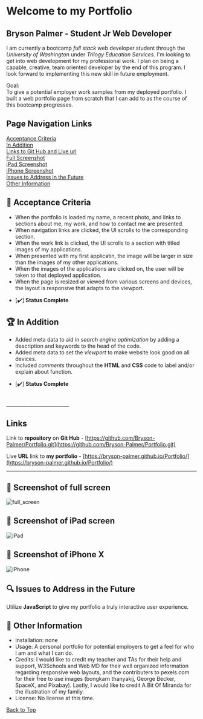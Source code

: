 ## <a id="back-to-top" > </a>
# Welcome to my Portfolio
## Bryson Palmer - Student Jr Web Developer
I am currently a bootcamp *full stack* web developer student through the *University of Washington* under *Trilogy Education Services*. I'm looking to get into web development for my professional work. I plan on being a capable, creative, team oriented developer by the end of this program. I look forward to implementing this new skill in future employment. 

Goal: </br>
To give a potential employer work samples from my deployed portfolio. I built a web portfolio page from scratch that I can add to as the course of this bootcamp progresses. 


## Page Navigation Links
[Acceptance Criteria](#acceptance-criteria) </br>
[In Addition](#in-addition) </br>
[Links to Git Hub and Live url](#links) </br>
[Full Screenshot](#screenshot-of-full-screen) </br>
[iPad Screenshot](#screenshot-of-ipad-screen) </br>
[iPhone Screenshot](#screenshot-of-iphone) </br>
[Issues to Address in the Future](#issues-to-address-in-the-future) </br>
[Other Information](#other-information) </br>


## <a id="acceptance-criteria"></a> 💼 Acceptance Criteria
* When the portfolio is loaded my name, a recent photo, and links to sections about me, my work, and how to contact me are presented.
* When navigation links are clicked, the UI scrolls to the corresponding section.
* When the work link is clicked, the UI scrolls to a section with titled images of my applications.
* When presented with my first applicatin, the image will be larger in size than the images of my other applications.
* When the images of the applications are clicked on, the user will be taken to that deployed application. 
* When the page is resized or viewed from various screens and devices, the layout is responsive that adapts to the viewport. 

- [✔️] **Status Complete**

## <a id="in-addition"></a> 🏆 In Addition 
* Added meta data to aid in *search engine optimization* by adding a description and keywords to the head of the code.
* Added meta data to set the *viewport* to make website look good on all devices.
* Included *comments* throughout the **HTML** and **CSS** code to label and/or explain about function.

- [✔️] **Status Complete**  
</br>
__________________________

## <a id="links"></a> Links

Link to **repository** on **Git Hub** - [https://github.com/Bryson-Palmer/Portfolio.git](https://github.com/Bryson-Palmer/Portfolio.git)

Live **URL** link to **my portfolio** - [https://bryson-palmer.github.io/Portfolio/](https://bryson-palmer.github.io/Portfolio/)
</br>
__________________________

## 📸 <a id="screenshot-of-full-screen"></a> Screenshot of full screen

![full_screen](./assets/css/Images/Portfolio_full_screen.png)

## 📸 <a id="screenshot-of-ipad-screen"></a> Screenshot of iPad screen

![iPad](./assets/css/Images/Portfolio_iPdad.png) 

## 📸 <a id="screenshot-of-iphone"></a> Screenshot of iPhone X

![iPhone](./assets/css/Images/Portfolio_iPhone_X.png) 

## <a id="issues-to-address-in-the-future"></a> 🔍 Issues to Address in the Future
Utilize **JavaScript** to give my portfolio a truly interactive user experience.

## <a id="other-information" /></a> 📡 Other Information
* Installation: none
* Usage: A personal portfolio for potential employers to get a feel for who I am and what I can do.
* Credits: I would like to credit my teacher and TAs for their help and support, W3Schools and Web MD for their well organized information regarding responsive web layouts, and the contributers to pexels.com for their free to use images (bongkarn thanyakij, George Becker, SpaceX, and Pixabay). Lastly, I would like to credit A Bit Of Miranda for the illustration of my family.
* License: No license at this time.

[Back to Top](#back-to-top) </br>